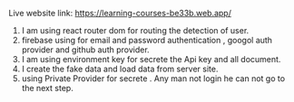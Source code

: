 Live website link: https://learning-courses-be33b.web.app/

1. I am using react router dom for routing the detection of user.
2. firebase using for email and password authentication , googol auth provider and github auth provider.
3. I am using environment key for secrete the Api key and all document.
4. I create the fake data and load data from server site.
5. using Private Provider for secrete . Any man not login he can not go to the next step.
